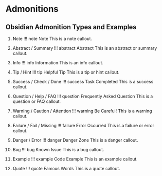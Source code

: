 # Admonitions

## Obsidian Admonition Types and Examples

1. Note
!!! note Note
	This is a note callout.

2. Abstract / Summary
!!! abstract Abstract
	This is an abstract or summary callout.

3. Info
!!! info Information
	This is an info callout.

4. Tip / Hint
!!! tip Helpful Tip
	This is a tip or hint callout.

5. Success / Check / Done
!!! success Task Completed
	This is a success callout.

6. Question / Help / FAQ
!!! question Frequently Asked Question
	This is a question or FAQ callout.

7. Warning / Caution / Attention
!!! warning Be Careful!
	This is a warning callout.

8. Failure / Fail / Missing
!!! failure Error Occurred
	This is a failure or error callout.

9. Danger / Error
!!! danger Danger Zone
	This is a danger callout.

10. Bug
!!! bug Known Issue
	This is a bug callout.

11. Example
!!! example Code Example
	This is an example callout.

12. Quote
!!! quote Famous Words
	This is a quote callout.
